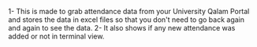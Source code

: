 1- This is made to grab attendance data from your University Qalam Portal and stores the data in excel files so that you don't need to go back again and again to see the data.
2- It also shows if any new attendance was added or not in terminal view.
